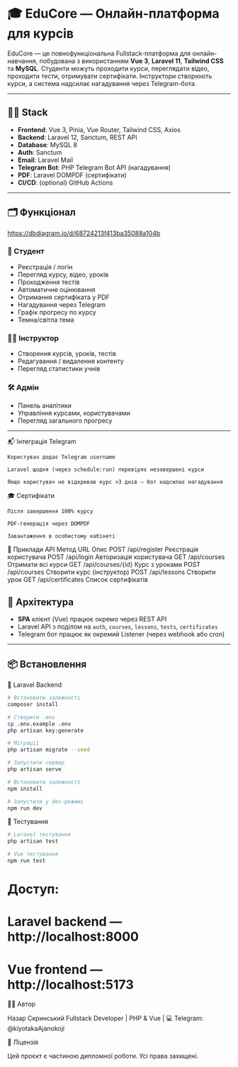 # 🎓 EduCore — Онлайн-платформа для курсів

EduCore — це повнофункціональна Fullstack-платформа для онлайн-навчання, побудована з використанням **Vue 3**, **Laravel 11**, **Tailwind CSS** та **MySQL**. Студенти можуть проходити курси, переглядати відео, проходити тести, отримувати сертифікати. Інструктори створюють курси, а система надсилає нагадування через Telegram-бота.

---

## 🧑‍💻 Stack

- **Frontend**: Vue 3, Pinia, Vue Router, Tailwind CSS, Axios
- **Backend**: Laravel 12, Sanctum, REST API
- **Database**: MySQL 8
- **Auth**: Sanctum
- **Email**: Laravel Mail
- **Telegram Bot**: PHP Telegram Bot API (нагадування)
- **PDF**: Laravel DOMPDF (сертифікати)
- **CI/CD**: (optional) GitHub Actions

---

## 🗂 Функціонал

https://dbdiagram.io/d/68724213f413ba35088a104b

### 👤 Студент
- Реєстрація / логін
- Перегляд курсу, відео, уроків
- Проходження тестів
- Автоматичне оцінювання
- Отримання сертифіката у PDF
- Нагадування через Telegram
- Графік прогресу по курсу
- Темна/світла тема

### 👨‍🏫 Інструктор
- Створення курсів, уроків, тестів
- Редагування / видалення контенту
- Перегляд статистики учнів

### 🛠 Адмін
- Панель аналітики
- Управління курсами, користувачами
- Перегляд загального прогресу

---


📬 Інтеграція Telegram

    Користувач додає Telegram username

    Laravel щодня (через schedule:run) перевіряє незавершені курси

    Якщо користувач не відкривав курс >3 днів — бот надсилає нагадування

🎓 Сертифікати

    Після завершення 100% курсу

    PDF-генерація через DOMPDF

    Завантаження в особистому кабінеті

📜 Приклади API
Метод	URL	Опис
POST	/api/register	Реєстрація користувача
POST	/api/login	Авторизація користувача
GET	/api/courses	Отримати всі курси
GET	/api/courses/{id}	Курс з уроками
POST	/api/courses	Створити курс (інструктор)
POST	/api/lessons	Створити урок
GET	/api/certificates	Список сертифікатів

## 🧠 Архітектура

- **SPA** клієнт (Vue) працює окремо через REST API
- Laravel API з поділом на `auth`, `courses`, `lessons`, `tests`, `certificates`
- Telegram бот працює як окремий Listener (через webhook або cron)

---

## 📦 Встановлення

🧾 Laravel Backend
```bash
# Встановити залежності
composer install

# Створити .env
cp .env.example .env
php artisan key:generate

# Міграції
php artisan migrate --seed

# Запустити сервер
php artisan serve

# Встановити залежності
npm install

# Запустити у dev-режимі
npm run dev
``` 

🧪 Тестування
```bash
# Laravel тестування
php artisan test

# Vue тестування
npm run test
```

# Доступ:
# Laravel backend — http://localhost:8000
# Vue frontend  — http://localhost:5173


🧑‍🏫 Автор

Назар Скринський
Fullstack Developer | PHP & Vue | 💻
Telegram: @kiyotakaAjanokoji

📃 Ліцензія

Цей проєкт є частиною дипломної роботи. Усі права захищені.

